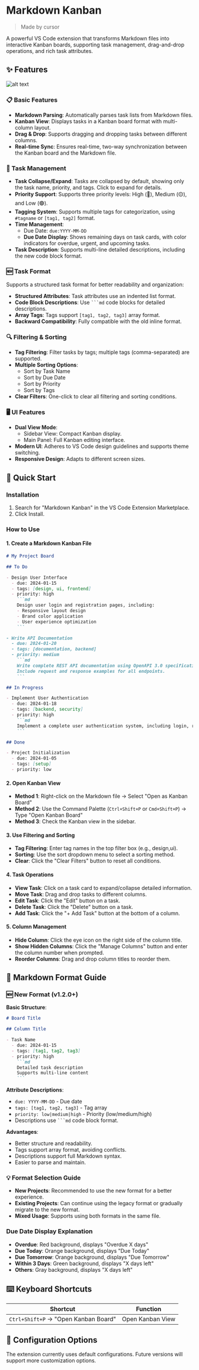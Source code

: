 # Markdown Kanban
> Made by cursor

A powerful VS Code extension that transforms Markdown files into interactive Kanban boards, supporting task management, drag-and-drop operations, and rich task attributes.

## ✨ Features
![alt text](./imgs/image.png)
### 📋 Basic Features
- **Markdown Parsing**: Automatically parses task lists from Markdown files.
- **Kanban View**: Displays tasks in a Kanban board format with multi-column layout.
- **Drag & Drop**: Supports dragging and dropping tasks between different columns.
- **Real-time Sync**: Ensures real-time, two-way synchronization between the Kanban board and the Markdown file.

### 🎯 Task Management
- **Task Collapse/Expand**: Tasks are collapsed by default, showing only the task name, priority, and tags. Click to expand for details.
- **Priority Support**: Supports three priority levels: High (🔴), Medium (🟡), and Low (🟢).
- **Tagging System**: Supports multiple tags for categorization, using `#tagname` or `[tag1, tag2]` format.
- **Time Management**:
  - Due Date: `due:YYYY-MM-DD`
  - **Due Date Display**: Shows remaining days on task cards, with color indicators for overdue, urgent, and upcoming tasks.
- **Task Description**: Supports multi-line detailed descriptions, including the new code block format.

### 🆕 Task Format
Supports a structured task format for better readability and organization:
- **Structured Attributes**: Task attributes use an indented list format.
- **Code Block Descriptions**: Use ```` ```md ```` code blocks for detailed descriptions.
- **Array Tags**: Tags support `[tag1, tag2, tag3]` array format.
- **Backward Compatibility**: Fully compatible with the old inline format.

### 🔍 Filtering & Sorting
- **Tag Filtering**: Filter tasks by tags; multiple tags (comma-separated) are supported.
- **Multiple Sorting Options**:
  - Sort by Task Name
  - Sort by Due Date
  - Sort by Priority
  - Sort by Tags
- **Clear Filters**: One-click to clear all filtering and sorting conditions.

### 🖥️ UI Features
- **Dual View Mode**:
  - Sidebar View: Compact Kanban display.
  - Main Panel: Full Kanban editing interface.
- **Modern UI**: Adheres to VS Code design guidelines and supports theme switching.
- **Responsive Design**: Adapts to different screen sizes.

## 🚀 Quick Start

### Installation
1. Search for "Markdown Kanban" in the VS Code Extension Marketplace.
2. Click Install.

### How to Use

#### 1. Create a Markdown Kanban File

```markdown
# My Project Board

## To Do

- Design User Interface
  - due: 2024-01-15
  - tags: [design, ui, frontend]
  - priority: high
    ```md
    Design user login and registration pages, including:
    - Responsive layout design
    - Brand color application
    - User experience optimization
    ```

- Write API Documentation
  - due: 2024-01-20
  - tags: [documentation, backend]
  - priority: medium
    ```md
    Write complete REST API documentation using OpenAPI 3.0 specification.
    Include request and response examples for all endpoints.
    ```

## In Progress

- Implement User Authentication
  - due: 2024-01-18
  - tags: [backend, security]
  - priority: high
    ```md
    Implement a complete user authentication system, including login, registration, and permission management.
    ```

## Done

- Project Initialization
  - due: 2024-01-05
  - tags: [setup]
  - priority: low
```

#### 2. Open Kanban View
- **Method 1**: Right-click on the Markdown file → Select "Open as Kanban Board"
- **Method 2**: Use the Command Palette (`Ctrl+Shift+P` or `Cmd+Shift+P`) → Type "Open Kanban Board"
- **Method 3**: Check the Kanban view in the sidebar.

#### 3. Use Filtering and Sorting
- **Tag Filtering**: Enter tag names in the top filter box (e.g., design,ui).
- **Sorting**: Use the sort dropdown menu to select a sorting method.
- **Clear**: Click the "Clear Filters" button to reset all conditions.

#### 4. Task Operations
- **View Task**: Click on a task card to expand/collapse detailed information.
- **Move Task**: Drag and drop tasks to different columns.
- **Edit Task**: Click the "Edit" button on a task.
- **Delete Task**: Click the "Delete" button on a task.
- **Add Task**: Click the "+ Add Task" button at the bottom of a column.

#### 5. Column Management
- **Hide Column**: Click the eye icon on the right side of the column title.
- **Show Hidden Columns**: Click the "Manage Columns" button and enter the column number when prompted.
- **Reorder Columns**: Drag and drop column titles to reorder them.

## 📝 Markdown Format Guide

### 🆕 New Format (v1.2.0+)

**Basic Structure**:
```markdown
# Board Title

## Column Title

- Task Name
  - due: 2024-01-15
  - tags: [tag1, tag2, tag3]
  - priority: high
    ```md
    Detailed task description
    Supports multi-line content
    ```
```

**Attribute Descriptions**:
- `due: YYYY-MM-DD` - Due date
- `tags: [tag1, tag2, tag3]` - Tag array
- `priority: low|medium|high` - Priority (low/medium/high)
- Descriptions use ```` ```md ```` code block format.

**Advantages**:
- Better structure and readability.
- Tags support array format, avoiding conflicts.
- Descriptions support full Markdown syntax.
- Easier to parse and maintain.

### 💡 Format Selection Guide

- **New Projects**: Recommended to use the new format for a better experience.
- **Existing Projects**: Can continue using the legacy format or gradually migrate to the new format.
- **Mixed Usage**: Supports using both formats in the same file.

### Due Date Display Explanation
- **Overdue**: Red background, displays "Overdue X days"
- **Due Today**: Orange background, displays "Due Today"
- **Due Tomorrow**: Orange background, displays "Due Tomorrow"
- **Within 3 Days**: Green background, displays "X days left"
- **Others**: Gray background, displays "X days left"

## ⌨️ Keyboard Shortcuts

| Shortcut                             | Function         |
| ------------------------------------ | ---------------- |
| `Ctrl+Shift+P` → "Open Kanban Board" | Open Kanban View |

## 🔧 Configuration Options

The extension currently uses default configurations. Future versions will support more customization options.
